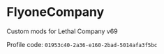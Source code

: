 # FlyoneCompany
 Custom mods for Lethal Company v69

Profile code: `01953c40-2a36-e160-2bad-5014afa3f5bc`